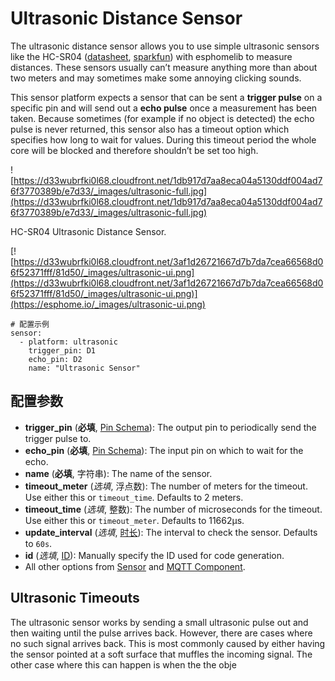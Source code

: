 # Ultrasonic Distance Sensor

The ultrasonic distance sensor allows you to use simple ultrasonic sensors like the HC-SR04 ([datasheet](https://www.electroschematics.com/wp-content/uploads/2013/07/HC-SR04-datasheet-version-2.pdf), [sparkfun](https://www.sparkfun.com/products/13959)) with esphomelib to measure distances. These sensors usually can’t measure anything more than about two meters and may sometimes make some annoying clicking sounds.

This sensor platform expects a sensor that can be sent a **trigger pulse** on a specific pin and will send out a **echo pulse** once a measurement has been taken. Because sometimes (for example if no object is detected) the echo pulse is never returned, this sensor also has a timeout option which specifies how long to wait for values. During this timeout period the whole core will be blocked and therefore shouldn’t be set too high.

![https://d33wubrfki0l68.cloudfront.net/1db917d7aa8eca04a5130ddf004ad76f3770389b/e7d33/_images/ultrasonic-full.jpg](https://d33wubrfki0l68.cloudfront.net/1db917d7aa8eca04a5130ddf004ad76f3770389b/e7d33/_images/ultrasonic-full.jpg)

HC-SR04 Ultrasonic Distance Sensor.

[![https://d33wubrfki0l68.cloudfront.net/3af1d26721667d7b7da7cea66568d06f52371fff/81d50/_images/ultrasonic-ui.png](https://d33wubrfki0l68.cloudfront.net/3af1d26721667d7b7da7cea66568d06f52371fff/81d50/_images/ultrasonic-ui.png)](https://esphome.io/_images/ultrasonic-ui.png)

```
# 配置示例
sensor:
  - platform: ultrasonic
    trigger_pin: D1
    echo_pin: D2
    name: "Ultrasonic Sensor"
```

## **配置参数**

- **trigger_pin** (**必填**, [Pin Schema](https://esphome.io/guides/configuration-types#config-pin-schema)): The output pin to periodically send the trigger pulse to.
- **echo_pin** (**必填**, [Pin Schema](https://esphome.io/guides/configuration-types#config-pin-schema)): The input pin on which to wait for the echo.
- **name** (**必填**, 字符串): The name of the sensor.
- **timeout_meter** (*选填*, 浮点数): The number of meters for the timeout. Use either this or `timeout_time`. Defaults to 2 meters.
- **timeout_time** (*选填*, 整数): The number of microseconds for the timeout. Use either this or `timeout_meter`. Defaults to 11662µs.
- **update_interval** (*选填*, [时长](esphome/guides/configuration-types#时长)): The interval to check the sensor. Defaults to `60s`.
- **id** (*选填*, [ID](esphome/guides/configuration-types#id)): Manually specify the ID used for code generation.
- All other options from [Sensor](https://esphome.io/components/sensor/#config-sensor) and [MQTT Component](https://esphome.io/components/mqtt#config-mqtt-component).

## Ultrasonic Timeouts

The ultrasonic sensor works by sending a small ultrasonic pulse out and then waiting until the pulse arrives back. However, there are cases where no such signal arrives back. This is most commonly caused by either having the sensor pointed at a soft surface that muffles the incoming signal. The other case where this can happen is when the the obje